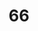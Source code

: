 ---
title: "66"
imageurl: "https://imgs1.thamizhnation.org/assets/66.webp"
dwnurl: "https://imgs1.thamizhnation.org/img/66.jpg"
tags: ['thalaivar']
---